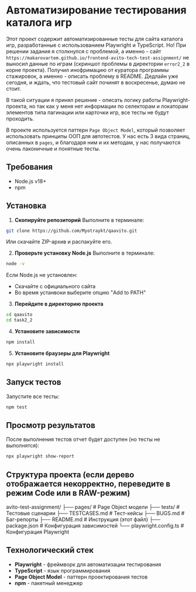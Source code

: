 # Автоматизирование тестирования каталога игр

Этот проект содержит автоматизированные тесты для сайта каталога игр, разработанные с использованием Playwright и TypeScript. Но! При решении задания я столкнулся с проблемой, а именно - сайт `https://makarovartem.github.io/frontend-avito-tech-test-assignment/` не выносил данные по играм (скриншот проблемы в директории `error2_2` в корне проекта). Получил инофримацию от куратора программы стажировок, а именно - описать проблему в README. Дедлайн уже сегодня, и ждать, что тестовый сайт починят в воскресенье, думаю не стоит. 

В такой ситуации я принял решение - описать логику работы Playwright-проекта, но так как у меня нет информации по селекторам и локаторам элементов типа пагинации или карточки игр, все тесты не будут проходить. 

В проекте используется паттерн `Page Object Model`, который позволяет использовать принципы ООП для автотестов. У нас есть 3 вида страниц, описанных в `pages`, и благодаря ним и их методам, у нас получаются очень лаконичные и понятные тесты.

## Требования
- Node.js v18+
- npm

## Установка
1. **Скопируйте репозиторий**
Выполните в терминале: 
```bash
git clone https://github.com/Myotraykt/qaavito.git
```
Или скачайте ZIP-архив и распакуйте его.

2. **Проверьте установку Node.js**
Выполните в терминале:
```bash
node -v
```
Если Node.js не установлен:
- Скачайте с официального сайта
- Во время устанвоки выберите опцию "Add to PATH"

3. **Перейдите в директорию проекта**
```bash
cd qaavito
cd task2_2
```

4. **Установите зависимости**
```bash
npm install
```

5. **Установите браузеры для Playwright**
```bash
npx playwright install
```

## Запуск тестов
Запустите все тесты:
```bash
npm test
```

## Просмотр результатов
После выполнения тестов отчет будет доступен (но тесты не выполнятся):
```bash
npx playwright show-report
```

## Структура проекта (если дерево отображается некорректно, переведите в режим Code или в RAW-режим)
avito-test-assignment/
├── pages/             # Page Object модели
├── tests/             # Тестовые сценарии
├── TESTCASES.md       # Тест-кейсы
├── BUGS.md            # Баг-репорты
├── README.md          # Инструкция (этот файл)
├── package.json       # Конфигурация зависимостей
└── playwright.config.ts # Конфигурация Playwright

## Технологический стек
- **Playwright** - фреймворк для автоматизации тестирования
- **TypeScript** - язык программирования
- **Page Object Model** - паттерн проектирования тестов
- **npm** - пакетный менеджер